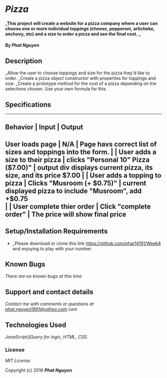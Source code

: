# _Pizza_

#### _This project will create a website for a pizza company where a user can choose one or more individual toppings (cheese, pepperoni, artichoke, anchovy, etc) and a size to order a pizza and see the final cost. _

#### By _**Phat Nguyen**_

## Description

_Allow the user to choose toppings and size for the pizza they'd like to order.
_Create a pizza object constructor with properties for toppings and size.
_Create a prototype method for the cost of a pizza depending on the selections chosen. Use your own formula for this.

## Specifications
----------------------------------------------------------------------------------------------------------------------------------------
Behavior	                      |        Input	                      |                Output                                       
----------------------------------------------------------------------------------------------------------------------------------------
User loads page                 |      	N/A	                          |    Page havs correct list of sizes and toppings into the form.
                                |                                     |
User adds a size to their pizza | clicks "Personal 10" Pizza ($7.00)" | output div displays current pizza, its size, and its price $7.00
                                |                                     |
User adds a topping to pizza	  | Clicks "Musroom (+ $0.75)"          | current displayed pizza to include "Musroom", add +$0.75  
                                |                                     |
User complete thier order       | Click "complete order"              | The price will show final price
----------------------------------------------------------------------------------------------------------------------------------------

## Setup/Installation Requirements
* _Please download or clone this link https://github.com/phat14191/Week4 and enjoying to play with your number.


## Known Bugs

_There are no known bugs at this time_

## Support and contact details

_Contact me with comments or questions at phat.nguyen1991@yahoo.com.com_

## Technologies Used

_JavaScript/jQuery for logic, HTML, CSS_

### License

*_MIT License_*

Copyright (c) 2016 **_Phat Nguyen_**
